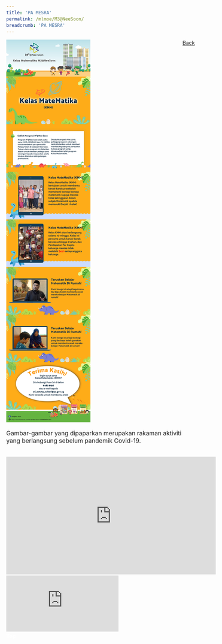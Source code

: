 ```yaml
---
title: 'PA MESRA'
permalink: /mlmoe/M3@NeeSoon/
breadcrumb: 'PA MESRA'
---
```

<!-- Global site tag (gtag.js) - Google Ads: 726049306 -->
<script async src="https://www.googletagmanager.com/gtag/js?id=AW-726049306"></script>
<script>
  window.dataLayer = window.dataLayer || [];
  function gtag(){dataLayer.push(arguments);}
  gtag('js', new Date());

  gtag('config', 'AW-726049306');
</script>
<a href="/exhibits/Pameran- Bahasa- Melayu-Malay-Language-Exhibitions-e/Community-Partners/" style="float:right;">Back</a>
 <img src="/images/MTLS2021-M3@NeeSoon_ML_Final.jpg"> <br/>
 <p style="font-size:16px;">Gambar-gambar yang dipaparkan merupakan rakaman aktiviti yang berlangsung sebelum pandemik Covid-19.</p> <br/>
 
 
 <div class="video-container">
 <iframe width="560" height="315" src="https://www.youtube.com/embed/-iXSKRMgmcs" title="YouTube video player" frameborder="0" allow="accelerometer; autoplay; clipboard-write; encrypted-media; gyroscope; picture-in-picture" allowfullscreen></iframe></div>
  
  <div class="video-container">
  <iframe src=" https://www.youtube.com/embed/PZdlpc1PrwM" frameborder="0" allow="accelerometer; autoplay; encrypted-media; gyroscope; picture-in-picture" allowfullscreen></iframe></div>

<div class="btntop"><a href="#top" style="text-decoration:none;"><span style="color:white"><b>Top</b></span></a></div>
